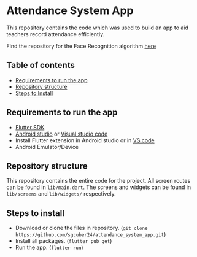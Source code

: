 # Attendance System App

This repository contains the code which was used to build an app to aid teachers record attendance efficiently.

Find the repository for the Face Recognition algorithm [here](https://github.com/sgcuber24/attendance_system_face_recognition_api)

## Table of contents

- [Requirements to run the app](#requirements)
- [Repository structure](#repository-structure)
- [Steps to Install](#steps)

## <a name="requirements"></a>Requirements to run the app

- [Flutter SDK](https://flutter.dev/docs/get-started/install)
- [Android studio](https://developer.android.com/studio/install) or [Visual studio code](https://code.visualstudio.com/download)
- Install Flutter extension in Android studio or in [VS code](https://marketplace.visualstudio.com/items?itemName=Dart-Code.flutter)
- Android Emulator/Device

## <a name="repository-structure"></a>Repository structure

This repository contains the entire code for the project. All screen routes can be found in `lib/main.dart`. The screens and widgets can be found in `lib/screens` and `lib/widgets/` respectively.

## <a name="steps"></a>Steps to install

- Download or clone the files in repository. (`git clone https://github.com/sgcuber24/attendance_system_app.git`)
- Install all packages. (`flutter pub get`)
- Run the app. (`flutter run`)
